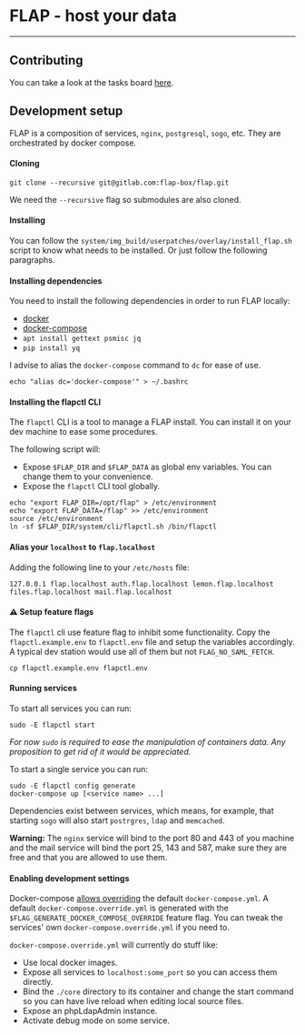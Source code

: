 # FLAP - host your data

---

## Contributing

You can take a look at the tasks board [here](https://gitlab.com/groups/flap-box/-/boards).

## Development setup

FLAP is a composition of services, `nginx`, `postgresql`, `sogo`, etc. They are orchestrated by docker compose.

#### Cloning

`git clone --recursive git@gitlab.com:flap-box/flap.git`

We need the `--recursive` flag so submodules are also cloned.

#### Installing

You can follow the `system/img_build/userpatches/overlay/install_flap.sh` script to know what needs to be installed.
Or just follow the following paragraphs.

#### Installing dependencies

You need to install the following dependencies in order to run FLAP locally:

-   [docker](https://docs.docker.com/install)
-   [docker-compose](https://docs.docker.com/compose/install)
-   `apt install gettext psmisc jq`
-   `pip install yq`

I advise to alias the `docker-compose` command to `dc` for ease of use.

```shell
echo "alias dc='docker-compose'" > ~/.bashrc
```

#### Installing the flapctl CLI

The `flapctl` CLI is a tool to manage a FLAP install. You can install it on your dev machine to ease some procedures.

The following script will:

-   Expose `$FLAP_DIR` and `$FLAP_DATA` as global env variables. You can change them to your convenience.
-   Expose the `flapctl` CLI tool globally.

```shell
echo "export FLAP_DIR=/opt/flap" > /etc/environment
echo "export FLAP_DATA=/flap" >> /etc/environment
source /etc/environment
ln -sf $FLAP_DIR/system/cli/flapctl.sh /bin/flapctl
```

#### Alias your `localhost` to `flap.localhost`

Adding the following line to your `/etc/hosts` file:

`127.0.0.1 flap.localhost auth.flap.localhost lemon.flap.localhost files.flap.localhost mail.flap.localhost`

#### ⚠ Setup feature flags

The `flapctl` cli use feature flag to inhibit some functionality. Copy the `flapctl.example.env` to `flapctl.env` file and setup the variables accordingly. A typical dev station would use all of them but not `FLAG_NO_SAML_FETCH`.

```shell
cp flapctl.example.env flapctl.env
```

#### Running services

To start all services you can run:

```shell
sudo -E flapctl start
```

_For now `sudo` is required to ease the manipulation of containers data. Any proposition to get rid of it would be appreciated._

To start a single service you can run:

```shell
sudo -E flapctl config generate
docker-compose up [<service name> ...]
```

Dependencies exist between services, which means, for example, that starting `sogo` will also start `postrgres`, `ldap` and `memcached`.

**Warning:** The `nginx` service will bind to the port 80 and 443 of you machine and the mail service will bind the port 25, 143 and 587, make sure they are free and that you are allowed to use them.

#### Enabling development settings

Docker-compose [allows overriding](https://docs.docker.com/compose/extends/) the default `docker-compose.yml`. A default `docker-compose.override.yml` is generated with the `$FLAG_GENERATE_DOCKER_COMPOSE_OVERRIDE` feature flag. You can tweak the services' own `docker-compose.override.yml` if you need to.

`docker-compose.override.yml` will currently do stuff like:

-   Use local docker images.
-   Expose all services to `localhost:some_port` so you can access them directly.
-   Bind the `./core` directory to its container and change the start command so you can have live reload when editing local source files.
-   Expose an phpLdapAdmin instance.
-   Activate debug mode on some service.
